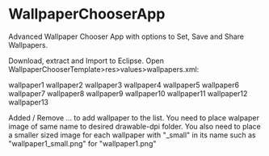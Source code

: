 WallpaperChooserApp
===================

Advanced Wallpaper Chooser App with options to Set, Save and Share Wallpapers.

Download, extract and Import to Eclipse.
Open WallpaperChooserTemplate>res>values>wallpapers.xml:

<?xml version="1.0" encoding="utf-8"?>
<resources>
    <string-array name="wallpapers" translatable="false">
        <item>wallpaper1</item>
        <item>wallpaper2</item>
        <item>wallpaper3</item>
        <item>wallpaper4</item>
        <item>wallpaper5</item>
        <item>wallpaper6</item>
        <item>wallpaper7</item>
        <item>wallpaper8</item>
        <item>wallpaper9</item>
        <item>wallpaper10</item>
        <item>wallpaper11</item>
        <item>wallpaper12</item>
        <item>wallpaper13</item>
    </string-array>
</resources>

Added / Remove <item>...</item> to add wallpaper to the list.
You need to place walpaper image of same name to desired drawable-dpi folder.
You also need to place a smaller sized image for each wallpaper with "_small" in its name such as "wallpaper1_small.png" for "wallpaper1.png"
